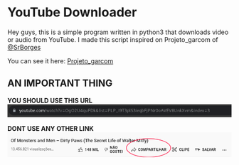 # YouTube Downloader

Hey guys, this is a simple program written in python3 that downloads video or audio from YouTube. I made this script inspired on Projeto_garcom of [@SrBorges](https://github.com/SrBorges)

You can see it here: [Projeto_garcom](https://github.com/SrBorges/Projeto_garcom)


## AN IMPORTANT THING


**YOU SHOULD USE THIS URL**
![correct url](photos/url-youtube.png "Correct URL")

**DONT USE ANY OTHER LINK**
![wrong url](photos/wrong-url-youtube.png "Wrong URL")